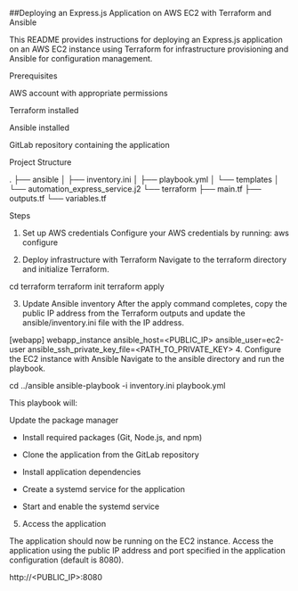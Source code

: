 ##Deploying an Express.js Application on AWS EC2 with Terraform and Ansible

This README provides instructions for deploying an Express.js application on an AWS EC2 instance using Terraform for infrastructure provisioning and Ansible for configuration management.

Prerequisites

AWS account with appropriate permissions

Terraform installed

Ansible installed

GitLab repository containing the application

Project Structure

.
├── ansible
│ ├── inventory.ini
│ ├── playbook.yml
│ └── templates
│ └── automation_express_service.j2
└── terraform
├── main.tf
├── outputs.tf
└── variables.tf


Steps

1. Set up AWS credentials
   Configure your AWS credentials by running:
aws configure 

2. Deploy infrastructure with Terraform
Navigate to the terraform directory and initialize Terraform.

cd terraform
terraform init
terraform apply

3. Update Ansible inventory
   After the apply command completes, copy the public IP address from the Terraform outputs and update the ansible/inventory.ini file with the IP address.

[webapp]
webapp_instance ansible_host=<PUBLIC_IP> ansible_user=ec2-user ansible_ssh_private_key_file=<PATH_TO_PRIVATE_KEY> 4. Configure the EC2 instance with Ansible
Navigate to the ansible directory and run the playbook.

cd ../ansible
ansible-playbook -i inventory.ini playbook.yml

This playbook will:

Update the package manager

- Install required packages (Git, Node.js, and npm)

- Clone the application from the GitLab repository

- Install application dependencies

- Create a systemd service for the application

- Start and enable the systemd service

5. Access the application

The application should now be running on the EC2 instance. Access the application using the public IP address and port specified in the application configuration (default is 8080).

http://<PUBLIC_IP>:8080
